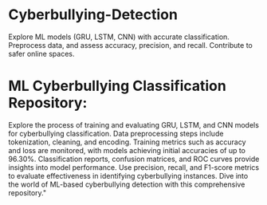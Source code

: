 # Cyberbullying-Detection
Explore ML models (GRU, LSTM, CNN) with accurate classification. Preprocess data, and assess accuracy, precision, and recall. Contribute to safer online spaces.

# ML Cyberbullying Classification Repository: 
Explore the process of training and evaluating GRU, LSTM, and CNN models for cyberbullying classification. Data preprocessing steps include tokenization, cleaning, and encoding. Training metrics such as accuracy and loss are monitored, with models achieving initial accuracies of up to 96.30%. Classification reports, confusion matrices, and ROC curves provide insights into model performance. Use precision, recall, and F1-score metrics to evaluate effectiveness in identifying cyberbullying instances. Dive into the world of ML-based cyberbullying detection with this comprehensive repository."





